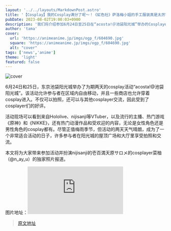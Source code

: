 ```yaml
---
layout: '../../layouts/MarkdownPost.astro'
title: '【Cosplay】我的Cosplay满分了呢～！《虹色社》萨洛梅小姐的手工服装真是太厉害了！！注目Coser·菜柚【共8张照片】'
pubDate: 2023-08-02T19:00:03+0900
description: '我们将介绍参加6月24日至25日在“acosta!＠池袋阳光城”举办的Cosplayer。'
author: 'tama'
cover:
  url: 'https://animeanime.jp/imgs/ogp_f/604690.jpg'
  square: 'https://animeanime.jp/imgs/ogp_f/604690.jpg'
  alt: "cover"
tags: ['news','anime']
theme: 'light'
featured: false
---
```


![cover](https://animeanime.jp/imgs/ogp_f/604690.jpg)

6月24日和25日，东京池袋阳光城举办了为期两天的cosplay活动“acosta!@池袋阳光城”。该活动允许参与者在区域内自由移动，并且一些商店也允许穿着cosplay进入。不仅可以拍照，还可以与其他cosplayer交流，因此受到了cosplayer们的好评。

活动现场可以看到来自Hololive、nijisanji等VTuber，以及流行的主播、热门游戏《原神》和《NIKKE》，还有热门动漫作品和受欢迎的内容，无论是女性角色还是男性角色的cosplay都有。尽管正值梅雨季节，但活动的两天天气晴朗，成为了一个非常适合活动的日子，许多参与者在阳光城的屋顶广场和大厅里享受拍照和交流。

本文将为大家带来参加活动并扮演nijisanji的壱百満天原サロメ的cosplayer菜柚（@n_ay_u）的独家照片报道。

图片地址：![图片](https://www.inside-games.jp/article/2023/07/12/147146.html)

>[原文地址](https://animeanime.jp/article/2023/08/02/79038.html)  